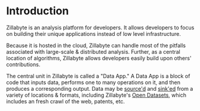 # Introduction

Zillabyte is an analysis platform for developers.  It allows developers to focus on building their unique applications instead of low level infrastructure.

Because it is hosted in the cloud, Zillabyte can handle most of the pitfalls associated with large-scale & distributed analysis.  Further, as a central location of algorithms, Zillabyte allows developers easily build upon others' contributions.

The central unit in Zillabyte is called a "Data App."  A Data App is a block of code that inputs data, performs one to many operations on it, and then produces a corresponding output.  Data may be [source'd](/quickstart/faq#whats_a_source) and [sink'ed](/quickstart/faq#whats_a_sink) from a variety of locations & formats, including Zillabyte's [Open Datasets](http://zillabyte.com/data), which includes an fresh crawl of the web, patents, etc. 

